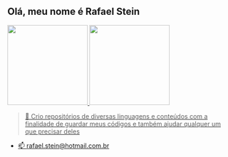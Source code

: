 ## Olá, meu nome é Rafael Stein

<div>
  <a href="https://github.com/Rafael-Stein">
  <img height="180em" src="https://github-readme-stats.vercel.app/api?username=rafael-stein&show_icons=true&theme=dracula&include_all_commits=true&count_private=true"/>
  <img height="180em" src="https://github-readme-stats.vercel.app/api/top-langs/?username=rafael-stein&layout=compact&langs_count=16&theme=dracula"/>
</div>

> 🔭 Crio repositórios de diversas linguagens e conteúdos com a finalidade de guardar meus códigos e também ajudar qualquer um que precisar deles

  - 📫 rafael.stein@hotmail.com.br

